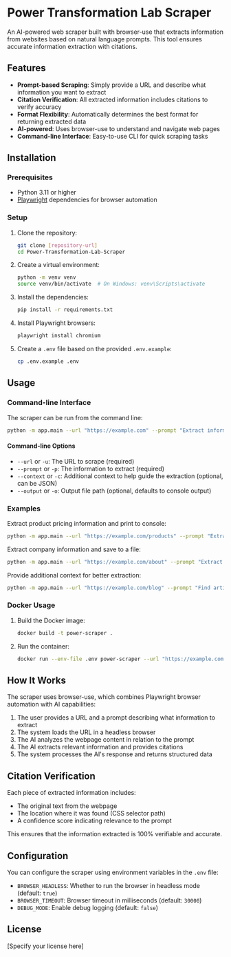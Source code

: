 # Power Transformation Lab Scraper

An AI-powered web scraper built with browser-use that extracts information from websites based on natural language prompts. This tool ensures accurate information extraction with citations.

## Features

- **Prompt-based Scraping**: Simply provide a URL and describe what information you want to extract
- **Citation Verification**: All extracted information includes citations to verify accuracy
- **Format Flexibility**: Automatically determines the best format for returning extracted data
- **AI-powered**: Uses browser-use to understand and navigate web pages
- **Command-line Interface**: Easy-to-use CLI for quick scraping tasks

## Installation

### Prerequisites

- Python 3.11 or higher
- [Playwright](https://playwright.dev/) dependencies for browser automation

### Setup

1. Clone the repository:
   ```bash
   git clone [repository-url]
   cd Power-Transformation-Lab-Scraper
   ```

2. Create a virtual environment:
   ```bash
   python -m venv venv
   source venv/bin/activate  # On Windows: venv\Scripts\activate
   ```

3. Install the dependencies:
   ```bash
   pip install -r requirements.txt
   ```

4. Install Playwright browsers:
   ```bash
   playwright install chromium
   ```

5. Create a `.env` file based on the provided `.env.example`:
   ```bash
   cp .env.example .env
   ```

## Usage

### Command-line Interface

The scraper can be run from the command line:

```bash
python -m app.main --url "https://example.com" --prompt "Extract information about product pricing"
```

#### Command-line Options

- `--url` or `-u`: The URL to scrape (required)
- `--prompt` or `-p`: The information to extract (required)
- `--context` or `-c`: Additional context to help guide the extraction (optional, can be JSON)
- `--output` or `-o`: Output file path (optional, defaults to console output)

### Examples

Extract product pricing information and print to console:
```bash
python -m app.main --url "https://example.com/products" --prompt "Extract all product prices and their names"
```

Extract company information and save to a file:
```bash
python -m app.main --url "https://example.com/about" --prompt "Extract company history and key milestones" --output "company_info.json"
```

Provide additional context for better extraction:
```bash
python -m app.main --url "https://example.com/blog" --prompt "Find articles about machine learning" --context '{"time_period": "last 6 months", "focus_area": "computer vision"}'
```

### Docker Usage

1. Build the Docker image:
   ```bash
   docker build -t power-scraper .
   ```

2. Run the container:
   ```bash
   docker run --env-file .env power-scraper --url "https://example.com" --prompt "Extract product information"
   ```

## How It Works

The scraper uses browser-use, which combines Playwright browser automation with AI capabilities:

1. The user provides a URL and a prompt describing what information to extract
2. The system loads the URL in a headless browser
3. The AI analyzes the webpage content in relation to the prompt
4. The AI extracts relevant information and provides citations
5. The system processes the AI's response and returns structured data

## Citation Verification

Each piece of extracted information includes:

- The original text from the webpage
- The location where it was found (CSS selector path)
- A confidence score indicating relevance to the prompt

This ensures that the information extracted is 100% verifiable and accurate.

## Configuration

You can configure the scraper using environment variables in the `.env` file:

- `BROWSER_HEADLESS`: Whether to run the browser in headless mode (default: `true`)
- `BROWSER_TIMEOUT`: Browser timeout in milliseconds (default: `30000`)
- `DEBUG_MODE`: Enable debug logging (default: `false`)

## License

[Specify your license here]